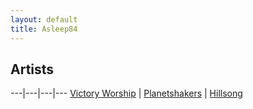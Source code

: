```yaml
---
layout: default
title: Asleep84
---
```



## Artists

---|---|---|---
[Victory Worship](/artists/victory) | [Planetshakers](/artists/planetshakers) | [Hillsong](/artists/hillsong)
